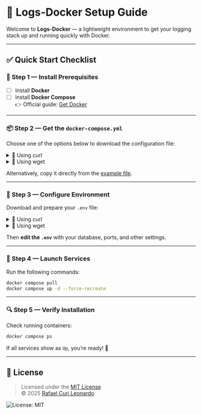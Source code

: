 # 🐳 Logs-Docker Setup Guide

Welcome to **Logs-Docker** — a lightweight environment to get your logging stack up and running quickly with Docker.  

---

## ✅ Quick Start Checklist

### 🔧 Step 1 — Install Prerequisites
- [ ] Install **Docker**  
- [ ] Install **Docker Compose**  
👉 Official guide: [Get Docker](https://docs.docker.com/get-started/get-docker/)

---

### 📦 Step 2 — Get the `docker-compose.yml`
Choose one of the options below to download the configuration file:

<details>
<summary>🔽 Using curl</summary>

```bash
curl -L -o docker-compose.yml https://raw.githubusercontent.com/rafinhacuri/logs-docker/main/docker-compose.yml
```
</details>

<details>
<summary>🔽 Using wget</summary>

```bash
wget -O docker-compose.yml https://raw.githubusercontent.com/rafinhacuri/logs-docker/main/docker-compose.yml
```
</details>

Alternatively, copy it directly from the [example file](https://github.com/rafinhacuri/logs-docker/blob/main/docker-compose.yml).

---

### 📝 Step 3 — Configure Environment
Download and prepare your `.env` file:

<details>
<summary>🔽 Using curl</summary>

```bash
curl -L -o .env https://raw.githubusercontent.com/rafinhacuri/logs-docker/main/.env.example
```
</details>

<details>
<summary>🔽 Using wget</summary>

```bash
wget -O .env https://raw.githubusercontent.com/rafinhacuri/logs-docker/main/.env.example
```
</details>

Then **edit the `.env`** with your database, ports, and other settings.

---

### 🚀 Step 4 — Launch Services
Run the following commands:

```bash
docker compose pull
docker compose up -d --force-recreate
```

---

### 🔍 Step 5 — Verify Installation
Check running containers:

```bash
docker compose ps
```

If all services show as `Up`, you’re ready! 🎉

---

## 📜 License

> Licensed under the [MIT License](https://github.com/rafinhacuri/logs-docker/blob/main/LICENSE)  
> © 2025 [Rafael Curi Leonardo](https://github.com/rafinhacuri)  

![License: MIT](https://img.shields.io/badge/License-MIT-yellow.svg)